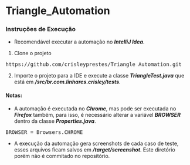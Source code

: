# Triangle_Automation

### Instruções de Execução

- Recomendável executar a automação no **_IntelliJ Idea_**.

1. Clone o projeto
<pre>
https://github.com/crisleyprestes/Triangle_Automation.git
</pre>
2. Importe o projeto para a IDE e execute a classe **_TriangleTest.java_** que está em **_/src/br.com.linhares.crisley/tests_**.

#### Notas:
- A automação é executada no **_Chrome_**, mas pode ser executada no **_Firefox_** também, para isso, é necessário alterar a variável **_BROWSER_** dentro da classe
**_Properties.java_**.
<pre>BROWSER = Browsers.CHROME</pre>
- A execução da automação gera screenshots de cada caso de teste, esses arquivos ficam salvos em **_/target/screenshot_**. Este diretório porém não é commitado no
repositório.
